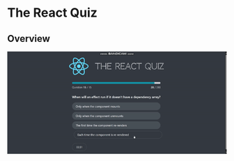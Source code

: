 # The React Quiz

## Overview

![overview](https://github.com/AhmedSalman1/The-React-Quiz/blob/main/public/demo.gif?raw=true)
